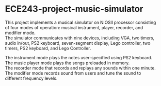 # ECE243-project-music-simulator
This project implements a musical simulator on NIOSII processor consisting of four modes of operation: musical instrument, player, recorder, and modifier mode.<br/>
The simulator communicates with nine devices, including VGA, two timers, audio in/out, PS2 keyboard, seven-segment display, Lego controller, two timers, PS2 keyboard, and Lego Controller.  <br/>

The instrument mode plays the notes user-specified using PS2 keyboard.<br/>
The music player mode plays the songs preloaded in memory.<br/>
The recorder mode that records and replays any sounds within one minute.<br/>
The modifier mode records sound from users and tune the sound to different frequency levels.<br/>
